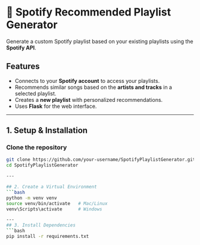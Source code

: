 # 🎵 Spotify Recommended Playlist Generator  

Generate a custom Spotify playlist based on your existing playlists using the **Spotify API**.

## Features
- Connects to your **Spotify account** to access your playlists.
- Recommends similar songs based on the **artists and tracks** in a selected playlist.
- Creates a **new playlist** with personalized recommendations.
- Uses **Flask** for the web interface.

---

## 1. Setup & Installation  
### Clone the repository  
```bash
git clone https://github.com/your-username/SpotifyPlaylistGenerator.git
cd SpotifyPlaylistGenerator

---

## 2. Create a Virtual Environment
```bash
python -m venv venv
source venv/bin/activate   # Mac/Linux
venv\Scripts\activate      # Windows

---
## 3. Install Dependencies
```bash
pip install -r requirements.txt
